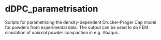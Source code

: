 # dDPC_parametrisation
Scripts for parametrising the density-dependent Drucker-Prager Cap model for powders from experimental data. The output can be used to do FEM simulation of uniaxial powder compaction in e.g. Abaqus.
